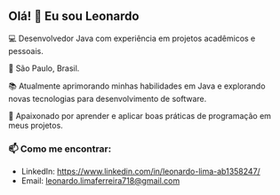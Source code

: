 ## Olá! 👋 Eu sou Leonardo

💻 Desenvolvedor Java com experiência em projetos acadêmicos e pessoais.

📍 São Paulo, Brasil.

📚 Atualmente aprimorando minhas habilidades em Java e explorando novas tecnologias para desenvolvimento de software.

🚀 Apaixonado por aprender e aplicar boas práticas de programação em meus projetos.

### 📫 Como me encontrar:
- LinkedIn: https://www.linkedin.com/in/leonardo-lima-ab1358247/
- Email: leonardo.limaferreira718@gmail.com
